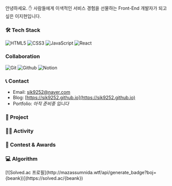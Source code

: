 <div>
  안녕하세요. ✋  
  사람들에게 이색적인 서비스 경험을 선물하는 Front-End 개발자가 되고 싶은 이지현입니다.
</div>

<h3>🛠 Tech Stack</h3>

![HTML5](https://img.shields.io/badge/-HTML5-E34F26?style=flat-square&logo=HTML5&logoColor=white)
![CSS3](https://img.shields.io/badge/-CSS3-1572B6?style=flat-square&logo=CSS3&logoColor=white)
![JavaScript](https://img.shields.io/badge/-JavaScript-F7DF1E?style=flat-square&logo=JavaScript&logoColor=white)
![React](https://img.shields.io/badge/-React-61DAFB?style=flat-square&logo=React&logoColor=white)

<!-- ![TypeScript](https://img.shields.io/badge/-TypeScript-3178C6?style=flat-square&logo=TypeScript&logoColor=white)
![Svelte](https://img.shields.io/badge/-Svelte-FF3E00?style=flat-square&logo=Svelte&logoColor=white) -->

<h3>Collaboration</h3>

![Git](https://img.shields.io/badge/-Git-F05032?style=flat-square&logo=Git&logoColor=white)
![Github](https://img.shields.io/badge/-Github-181717?style=flat-square&logo=Github&logoColor=white)
![Notion](https://img.shields.io/badge/-Notion-000000?style=flat-square&logo=Notion&logoColor=white)

<h3>📞 Contact</h3>

- Email: sik9252@naver.com
- Blog: [https://sik9252.github.io](https://sik9252.github.io)
- Portfolio: *아직 준비중 입니다*


<h3>📌 Project</h3>


<h3>🚴🏻 Activity</h3>


<h3>🏅 Contest & Awards</h3>


<h3>💻 Algorithm</h3>

<span>
  [![Solved.ac 프로필](http://mazassumnida.wtf/api/generate_badge?boj={beank})](https://solved.ac/{beank})
</span>

